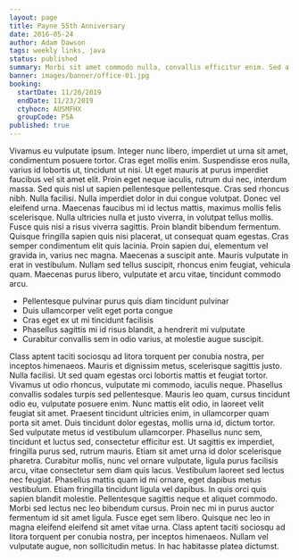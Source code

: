 ```yaml
---
layout: page
title: Payne 55th Anniversary
date: 2016-05-24
author: Adam Dawson
tags: weekly links, java
status: published
summary: Morbi sit amet commodo nulla, convallis efficitur enim. Sed a.
banner: images/banner/office-01.jpg
booking:
  startDate: 11/20/2019
  endDate: 11/23/2019
  ctyhocn: AUSMFHX
  groupCode: P5A
published: true
---
```

Vivamus eu vulputate ipsum. Integer nunc libero, imperdiet ut urna sit amet, condimentum posuere tortor. Cras eget mollis enim. Suspendisse eros nulla, varius id lobortis ut, tincidunt ut nisi. Ut eget mauris at purus imperdiet faucibus vel sit amet elit. Proin eget neque iaculis, rutrum dui nec, interdum massa. Sed quis nisl ut sapien pellentesque pellentesque. Cras sed rhoncus nibh. Nulla facilisi. Nulla imperdiet dolor in dui congue volutpat.
Donec vel eleifend urna. Maecenas faucibus mi id lectus mattis, maximus mollis felis scelerisque. Nulla ultricies nulla et justo viverra, in volutpat tellus mollis. Fusce quis nisi a risus viverra sagittis. Proin blandit bibendum fermentum. Quisque fringilla sapien quis nisi placerat, ut consequat quam egestas. Cras semper condimentum elit quis lacinia. Proin sapien dui, elementum vel gravida in, varius nec magna. Maecenas a suscipit ante. Mauris vulputate in erat in vestibulum. Nullam sed tellus suscipit, rhoncus enim feugiat, vehicula quam. Maecenas purus libero, vulputate et arcu vitae, tincidunt commodo arcu.

* Pellentesque pulvinar purus quis diam tincidunt pulvinar
* Duis ullamcorper velit eget porta congue
* Cras eget ex ut mi tincidunt facilisis
* Phasellus sagittis mi id risus blandit, a hendrerit mi vulputate
* Curabitur convallis sem in odio varius, at molestie augue suscipit.

Class aptent taciti sociosqu ad litora torquent per conubia nostra, per inceptos himenaeos. Mauris et dignissim metus, scelerisque sagittis justo. Nulla facilisi. Ut sed quam egestas orci lobortis mattis et feugiat tortor. Vivamus ut odio rhoncus, vulputate mi commodo, iaculis neque. Phasellus convallis sodales turpis sed pellentesque. Mauris leo quam, cursus tincidunt odio eu, vulputate posuere enim. Nunc mattis elit odio, in laoreet velit feugiat sit amet. Praesent tincidunt ultricies enim, in ullamcorper quam porta sit amet. Duis tincidunt dolor egestas, mollis urna id, dictum tortor. Sed vulputate metus id vestibulum ullamcorper. Phasellus nunc sem, tincidunt et luctus sed, consectetur efficitur est. Ut sagittis ex imperdiet, fringilla purus sed, rutrum mauris.
Etiam sit amet urna id dolor scelerisque pharetra. Curabitur mollis, nunc vel ornare vulputate, ligula purus facilisis arcu, vitae consectetur sem diam quis lacus. Vestibulum laoreet sed lectus nec feugiat. Phasellus mattis quam id mi ornare, eget dapibus metus vestibulum. Etiam fringilla tincidunt ligula vel dapibus. In quis orci quis sapien blandit molestie. Pellentesque sagittis neque et aliquet commodo. Morbi sed lectus nec leo bibendum cursus. Proin nec mi in purus auctor fermentum id sit amet ligula. Fusce eget sem libero. Quisque nec leo in magna eleifend eleifend sit amet vitae urna. Class aptent taciti sociosqu ad litora torquent per conubia nostra, per inceptos himenaeos. Nullam vel vulputate augue, non sollicitudin metus. In hac habitasse platea dictumst.
